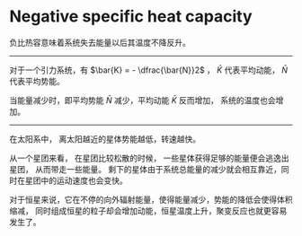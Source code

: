 # Negative specific heat capacity

负比热容意味着系统失去能量以后其温度不降反升。

---

对于一个引力系统，有 $\bar{K} = - \dfrac{\bar{N}}2$ ，
$\bar{K}$ 代表平均动能， $\bar{N}$ 代表平均势能。

当能量减少时，即平均势能 $\bar{N}$ 减少，平均动能 $\bar{K}$ 反而增加，
系统的温度也会增加。

---

在太阳系中， 离太阳越近的星体势能越低，转速越快。

从一个星团来看， 在星团比较松散的时候，
一些星体获得足够的能量便会逃逸出星团， 从而带走一些能量。
剩下的星体由于系统总能量的减少就会相互靠近，同时在星团中的运动速度也会变快。


对于恒星来说，它在不停的向外辐射能量，使得能量减少，势能的降低会使得体积缩减，
同时组成恒星的粒子却会增加动能，恒星温度上升，聚变反应也就更容易发生了。

